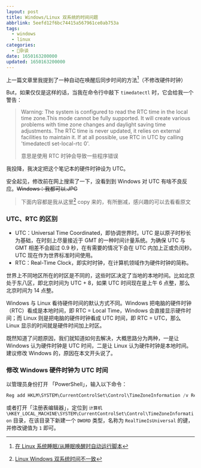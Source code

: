 ```yaml
---
layout: post
title: Windows/Linux 双系统的时间问题
abbrlink: 5eefd12f6bc74415a567961ce0ab753a
tags:
  - windows
  - linux
categories:
  - 📝杂谈
date: 1650163200000
updated: 1650163200000
---
```

上一篇文章里我提到了一种自动在唤醒后同步时间的方法[^1]（不修改硬件时钟）

But，如果仅仅是这样的话，当我在命令行中敲下 `timedatectl` 时，它会给我一个警告：

> Warning:
> The system is configured to read the RTC time in the local time zone.This mode cannot be fully supported. It will create various problems with time zone changes and daylight saving time adjustments. The RTC time is never updated, it relies on external facilities to maintain it. If at all possible, use RTC in UTC by calling 'timedatectl set-local-rtc 0'.
>
> 意思是使用 RTC 时钟会导致一些程序错误

我投降，我决定把这个笔记本的硬件时钟设为 UTC。

安全起见，修改前在网上搜索了一下，没看到到 Windows 对 UTC 有啥不良反应。~~Windows：我都可以.JPG~~

> 下面内容都是我从这里[^2] copy 来的，有所删减，感兴趣的可以去看看原文

### UTC、RTC 的区别

* UTC：Universal Time Coordinated，即协调世界时。UTC 是以原子时秒长为基础，在时刻上尽量接近于 GMT 的一种时间计量系统。为确保 UTC 与 GMT 相差不会超过 0.9 秒，在有需要的情况下会在 UTC 内加上正或负闰秒。UTC 现在作为世界标准时间使用。
* RTC：Real-Time Clock，即实时时钟，在计算机领域作为硬件时钟的简称。

世界上不同地区所在的时区是不同的，这些时区决定了当地的本地时间。比如北京处于东八区，即北京时间为 UTC + 8，如果 UTC 时间现在是上午 6 点整，那么北京时间为 14 点整。

Windows 与 Linux 看待硬件时间的默认方式不同。Windows 把电脑的硬件时钟（RTC）看成是本地时间，即 RTC = Local Time，Windows 会直接显示硬件时间；而 Linux 则是把电脑的硬件时钟看成 UTC 时间，即 RTC = UTC，那么 Linux 显示的时间就是硬件时间加上时区。

既然知道了问题原因，我们就知道如何去解决，大概思路分为两种，一是让 Windows 认为硬件时钟是 UTC 时间，二是让 Linux 认为硬件时钟是本地时间。建议修改 Windows 的，原因在本文开头说了。

### 修改 Windows 硬件时钟为 UTC 时间

以管理员身份打开 「PowerShell」，输入以下命令：

```powershell
Reg add HKLM\SYSTEM\CurrentControlSet\Control\TimeZoneInformation /v RealTimeIsUniversal /t REG_DWORD /d 1
```

或者打开「注册表编辑器」，定位到 `计算机\HKEY_LOCAL_MACHINE\SYSTEM\CurrentControlSet\Control\TimeZoneInformation` 目录，在该目录下新建一个 `DWORD` 类型，名称为 `RealTimeIsUniversal` 的键，并修改键值为 `1` 即可。

[^1]: [在 Linux 系统睡眠/从睡眠唤醒时自动运行脚本](https://blog.oopsky.top/2022/04/running-scripts-before-and-after-suspend-with-systemd/)


[^2]: [Linux Windows 双系统时间不一致](https://sspai.com/post/55983)
